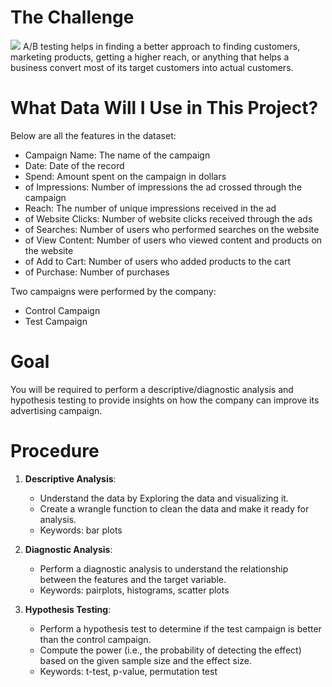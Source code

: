 # The Challenge
![](https://www.kaggle.com/datasets/amirmotefaker/ab-testing-dataset/data)
A/B testing helps in finding a better approach to finding customers, marketing products, getting a higher reach, or anything that helps a business convert most of its target customers into actual customers.

# What Data Will I Use in This Project?
Below are all the features in the dataset:

   - Campaign Name: The name of the campaign
   - Date: Date of the record
   - Spend: Amount spent on the campaign in dollars
   - of Impressions: Number of impressions the ad crossed through the campaign
   - Reach: The number of unique impressions received in the ad
   - of Website Clicks: Number of website clicks received through the ads
   - of Searches: Number of users who performed searches on the website
   - of View Content: Number of users who viewed content and products on the website
   - of Add to Cart: Number of users who added products to the cart
   - of Purchase: Number of purchases

Two campaigns were performed by the company:
- Control Campaign
- Test Campaign


# Goal
You will be required to perform a descriptive/diagnostic analysis and hypothesis testing to provide insights on how the company can improve its advertising campaign.

# Procedure
1. **Descriptive Analysis**:
   -  Understand the data by Exploring the data and visualizing it.
   -  Create a wrangle function to clean the data and make it ready for analysis.
   -  Keywords: bar plots

2. **Diagnostic Analysis**:
   -  Perform a diagnostic analysis to understand the relationship between the features and the target variable.  
   -  Keywords: pairplots, histograms, scatter plots

3. **Hypothesis Testing**:
   - Perform a hypothesis test to determine if the test campaign is better than the control campaign.
   - Compute the power (i.e., the probability of detecting the effect) based on the given sample size and the effect size.
   - Keywords: t-test, p-value, permutation test

